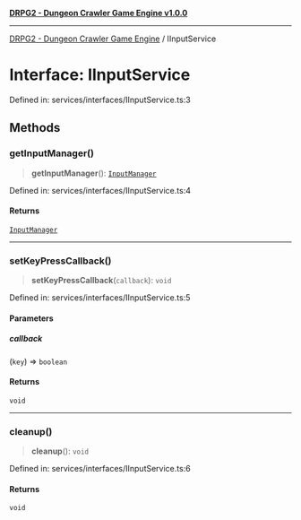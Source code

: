 [**DRPG2 - Dungeon Crawler Game Engine v1.0.0**](../README.md)

***

[DRPG2 - Dungeon Crawler Game Engine](../globals.md) / IInputService

# Interface: IInputService

Defined in: services/interfaces/IInputService.ts:3

## Methods

### getInputManager()

> **getInputManager**(): [`InputManager`](../classes/InputManager.md)

Defined in: services/interfaces/IInputService.ts:4

#### Returns

[`InputManager`](../classes/InputManager.md)

***

### setKeyPressCallback()

> **setKeyPressCallback**(`callback`): `void`

Defined in: services/interfaces/IInputService.ts:5

#### Parameters

##### callback

(`key`) => `boolean`

#### Returns

`void`

***

### cleanup()

> **cleanup**(): `void`

Defined in: services/interfaces/IInputService.ts:6

#### Returns

`void`
